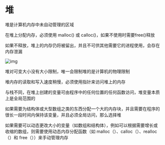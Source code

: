 # 堆

堆是计算机内存中未自动管理的区域

在堆上分配内存，必须使用 malloc() 或 calloc()，如果不使用时需要free()释放

如果不释放，堆上的内存仍将被留出，并且不可供其他需要它的进程使用，会存在内存泄漏

![img](https://0xinfection.github.io/reversing/imgs/1520241941781.jpg)

堆对可变大小没有大小限制，唯一会限制堆的是计算机的物理限制

堆内存的读取和写入速度稍慢，必须使用指针来访问堆上的内存

与栈不同，在堆上创建的变量可由程序中的任何位置的任何函数访问，堆变量本质上是全局范围的



如果需要为结构体或大型数组之类的东西分配一个大的内存块，并且需要在程序的很长一段时间内保持该变量，并且必须全局访问，那么选择堆

如果需要可以动态更改大小的变量（如数组和结构体），例如可以根据需要增长或收缩的数组，则需要使用动态内存分配函数（如 malloc（）、calloc（）、realloc（）和 free（））来手动管理内存

